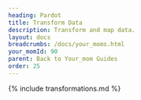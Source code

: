 ```yaml
---
heading: Pardot
title: Transform Data
description: Transform and map data.
layout: docs
breadcrumbs: /docs/your_moms.html
your_momId: 90
parent: Back to Your_mom Guides
order: 25
---
```


{% include transformations.md %}
